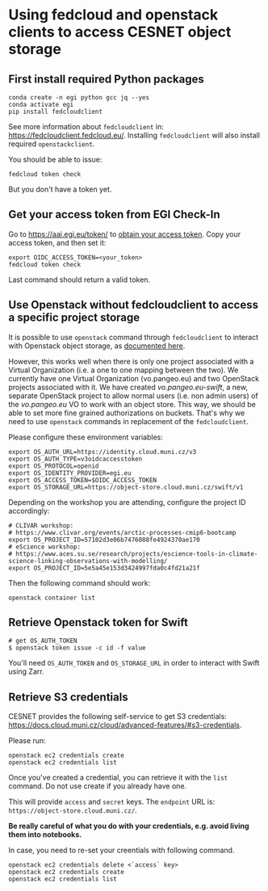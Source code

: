 # Using fedcloud and openstack clients to access CESNET object storage

## First install required Python packages

```
conda create -n egi python gcc jq --yes
conda activate egi
pip install fedcloudclient
```
See more information about `fedcloudclient` in: https://fedcloudclient.fedcloud.eu/. Installing `fedcloudclient` will also install required `openstackclient`.

You should be able to issue:
```
fedcloud token check
```

But you don't have a token yet.

## Get your access token from EGI Check-In

Go to https://aai.egi.eu/token/ to [obtain your access token](https://docs.egi.eu/users/aai/check-in/obtaining-tokens/token-portal/). Copy your access token, and then set it:

```
export OIDC_ACCESS_TOKEN=<your_token>
fedcloud token check
```

Last command should return a valid token.

## Use Openstack without fedcloudclient to access a specific project storage

It is possible to use `openstack` command through `fedcloudclient` to interact with
Openstack object storage, as [documented here](https://docs.egi.eu/users/data/storage/object-storage/#access-with-the-fedcloud-cli).

However, this works well when there is only one project associated with a 
Virtual Organization (i.e. a one to one mapping between the two).
We currently have one Virtual Organization (vo.pangeo.eu) and two OpenStack projects associated with it.
We have created _vo.pangeo.eu-swift_, a new, separate OpenStack project to allow normal users 
(i.e. non admin users) of the _vo.pangeo.eu_ VO to work with an object store.
This way, we should be able to set more fine grained authorizations on buckets.
That's why we need to use `openstack` commands in replacement of the `fedcloudclient`.

Please configure these environment variables:
```
export OS_AUTH_URL=https://identity.cloud.muni.cz/v3
export OS_AUTH_TYPE=v3oidcaccesstoken
export OS_PROTOCOL=openid
export OS_IDENTITY_PROVIDER=egi.eu
export OS_ACCESS_TOKEN=$OIDC_ACCESS_TOKEN
export OS_STORAGE_URL=https://object-store.cloud.muni.cz/swift/v1
```

Depending on the workshop you are attending, configure the project ID accordingly:
```
# CLIVAR workshop:
# https://www.clivar.org/events/arctic-processes-cmip6-bootcamp
export OS_PROJECT_ID=57102d3e06b7476088fe4924370ae170
# eScience workshop:
# https://www.aces.su.se/research/projects/escience-tools-in-climate-science-linking-observations-with-modelling/
export OS_PROJECT_ID=5e5a45e153d3424997fda0c4fd21a21f
```

Then the following command should work:
```
openstack container list
```

## Retrieve Openstack token for Swift

```
# get OS_AUTH_TOKEN
$ openstack token issue -c id -f value
```

You'll need `OS_AUTH_TOKEN` and `OS_STORAGE_URL` in order to interact with Swift using Zarr.

## Retrieve S3 credentials

CESNET provides the following self-service to get S3 credentials:
https://docs.cloud.muni.cz/cloud/advanced-features/#s3-credentials.

Please run:
```
openstack ec2 credentials create
openstack ec2 credentials list
```

Once you've created a credential, you can retrieve it with the `list` command. Do not use create if you already have one. 

This will provide `access` and `secret` keys. The `endpoint` URL is: `https://object-store.cloud.muni.cz/`.

__Be really careful of what you do with your credentials, e.g. avoid living them into notebooks.__

In case, you need to re-set your creentials with following command. 

```
openstack ec2 credentials delete <`access` key> 
openstack ec2 credentials create
openstack ec2 credentials list
```
